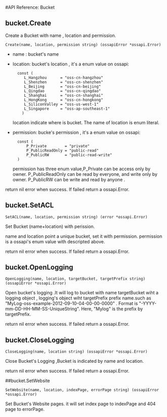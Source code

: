 #API Reference: Bucket

## bucket.Create
Create a Bucket with name , location and permission.

	Create(name, location, permission string) (ossapiError *ossapi.Error)
* name : bucket's name
* location: bucket's location , it's a enum value on ossapi:
	
		const (
		   L_Hangzhou      = "oss-cn-hangzhou"
		   L_Shenzhen      = "oss-cn-shenzhen"
		   L_Beijing       = "oss-cn-beijing"
		   L_Qingdao       = "oss-cn-qingdao"
		   L_Shanghai      = "oss-cn-shanghai"
		   L_HongKong      = "oss-cn-hongkong"
		   L_SiliconValley = "oss-us-west-1"
		   L_Singapore     = "oss-ap-southeast-1"
		  )
	location indicate where is bucket. The name of location is enum literal. 
* permission: bucke's permission ,  it's a enum value on ossapi:
		
		const (
			P_Private        = "private"
    		P_PublicReadOnly = "public-read"
    		P_PublicRW       = "public-read-write"
		)
	permission has three enum value,P_Private can be access only by owner.  P_PublicReadOnly can be read  by everyone, and write only by owner.  P_PublicRW can be write and read by anyone .

return nil error when success. If failed return a ossapi.Error.
## bucket.SetACL

	SetACL(name, location, permission string) (error *ossapi.Error)
Set Bucket (name+location) with perission.

name and location point a unique bucket, set it with permission. permission is a ossapi's enum value with descripted above.

return nil error when success. If failed return a ossapi.Error.
## bucket.OpenLogging

	OpenLogging(name, location, targetBucket, targetPrefix string) (ossapiError *ossapi.Error)
Open bucket's logging .It will log to bucket with name targetBucket wiht a logging object , logging's object wiht targetPrefix prefix name.such as "MyLog-oss-example-2012-09-10-04-00-00-0000" . Format is "<TargetPrefix><SourceBucket>-YYYY-mm-DD-HH-MM-SS-UniqueString". Here, "Mylog" is the prefix by targetPrefix.

return nil error when success. If failed return a ossapi.Error.

## bucket.CloseLogging

	CloseLogging(name, location string) (ossapiError *ossapi.Error)
	
Close Bucket's Logging ,Bucket is indicated by name and location.

return nil error when success. If failed return a ossapi.Error.

##bucket.SetWebsite

	SetWebsite(name, location, indexPage, errorPage string) (ossapiError *ossapi.Error)
Set Bucket's Website pages. it will set index page to indexPage and 404 page to errorPage.
